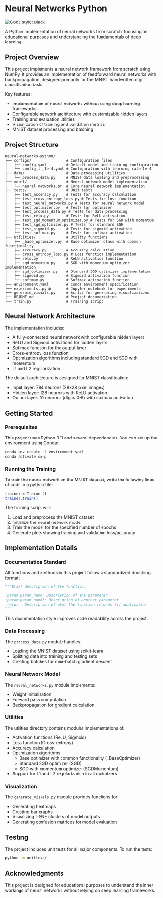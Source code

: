 # Neural Networks Python

[![Code style: black](https://img.shields.io/badge/code%20style-black-000000.svg)](https://github.com/psf/black)

A Python implementation of neural networks from scratch, focusing on educational purposes and understanding the
fundamentals of deep learning.

## Project Overview

This project implements a neural network framework from scratch using NumPy. It provides an implementation of
feedforward neural networks with backpropagation, designed primarily for the MNIST handwritten digit classification
task.

Key features:

- Implementation of neural networks without using deep learning frameworks
- Configurable network architecture with customizable hidden layers
- Training and evaluation utilities
- Visualization of training and validation metrics
- MNIST dataset processing and batching

## Project Structure

```
neural-networks-python/
├── configs/                # Configuration files
│   ├── config.yaml         # Default model and training configuration
│   └── config_lr_1e-4.yaml # Configuration with learning rate 1e-4
├── data/                   # Data processing utilities
│   └── process_data.py     # MNIST data loading and preprocessing
├── model/                  # Neural network model implementation
│   └── neural_networks.py  # Core neural network implementation
├── tests/                  # Unit tests
│   ├── test_accuracy.py    # Tests for accuracy calculation
│   ├── test_cross_entropy_loss.py # Tests for loss function
│   ├── test_neural_networks.py # Tests for neural network model
│   ├── test_optimizer.py   # Tests for optimizer
│   ├── test_process_data.py # Tests for data processing
│   ├── test_relu.py        # Tests for ReLU activation
│   ├── test_sgd_momentum_optimizer.py # Tests for SGD with momentum
│   ├── test_sgd_optimizer.py # Tests for standard SGD
│   ├── test_sigmoid.py     # Tests for sigmoid activation
│   └── test_softmax.py     # Tests for softmax activation
├── utilities/              # Utility functions
│   ├── _base_optimizer.py  # Base optimizer class with common functionality
│   ├── accuracy.py         # Accuracy calculation
│   ├── cross_entropy_loss.py # Loss function implementation
│   ├── relu.py             # ReLU activation function
│   ├── sgd_momentum.py     # SGD with momentum optimizer implementation
│   ├── sgd_optimizer.py    # Standard SGD optimizer implementation
│   ├── sigmoid.py          # Sigmoid activation function
│   └── softmax.py          # Softmax activation function
├── environment.yaml        # Conda environment specification
├── experiments.ipynb       # Jupyter notebook for experiments
├── generate_visuals.py     # Script for generating visualizations
├── README.md               # Project documentation
└── train.py                # Training script
```

## Neural Network Architecture

The implementation includes:

- A fully-connected neural network with configurable hidden layers
- ReLU and Sigmoid activations for hidden layers
- Softmax function for the output layer
- Cross-entropy loss function
- Optimization algorithms including standard SGD and SGD with momentum
- L1 and L2 regularization

The default architecture is designed for MNIST classification:

- Input layer: 784 neurons (28x28 pixel images)
- Hidden layer: 128 neurons with ReLU activation
- Output layer: 10 neurons (digits 0-9) with softmax activation

## Getting Started

### Prerequisites

This project uses Python 3.11 and several dependencies. You can set up the environment using Conda:

```bash
conda env create -f environment.yaml
conda activate nn-p
```

### Running the Training

To train the neural network on the MNIST dataset, write the following lines of code in a python file:

```bash
trainer = Trainer()
trainer.train()
```

The training script will:

1. Load and preprocess the MNIST dataset
2. Initialize the neural network model
3. Train the model for the specified number of epochs
4. Generate plots showing training and validation loss/accuracy

## Implementation Details

### Documentation Standard

All functions and methods in this project follow a standardized docstring format:

```python
"""Brief description of the function.

:param param_name: Description of the parameter
:param param_name2: Description of another parameter
:return: Description of what the function returns (if applicable)
"""
```

This documentation style improves code readability across the project.

### Data Processing

The `process_data.py` module handles:

- Loading the MNIST dataset using scikit-learn
- Splitting data into training and testing sets
- Creating batches for mini-batch gradient descent

### Neural Network Model

The `neural_networks.py` module implements:

- Weight initialization
- Forward pass computation
- Backpropagation for gradient calculation

### Utilities

The utilities directory contains modular implementations of:

- Activation functions (ReLU, Sigmoid)
- Loss function (Cross-entropy)
- Accuracy calculation
- Optimization algorithms:
  - Base optimizer with common functionality (_BaseOptimizer)
  - Standard SGD optimizer (SGD)
  - SGD with momentum optimizer (SGDMomentum)
- Support for L1 and L2 regularization in all optimizers

### Visualization

The `generate_visuals.py` module provides functions for:

- Generating heatmaps
- Creating bar graphs
- Visualizing t-SNE clusters of model outputs
- Generating confusion matrices for model evaluation

## Testing

The project includes unit tests for all major components. To run the tests:

```bash
python -m unittest/
```

## Acknowledgments

This project is designed for educational purposes to understand the inner workings of neural networks without relying on
deep learning frameworks.
